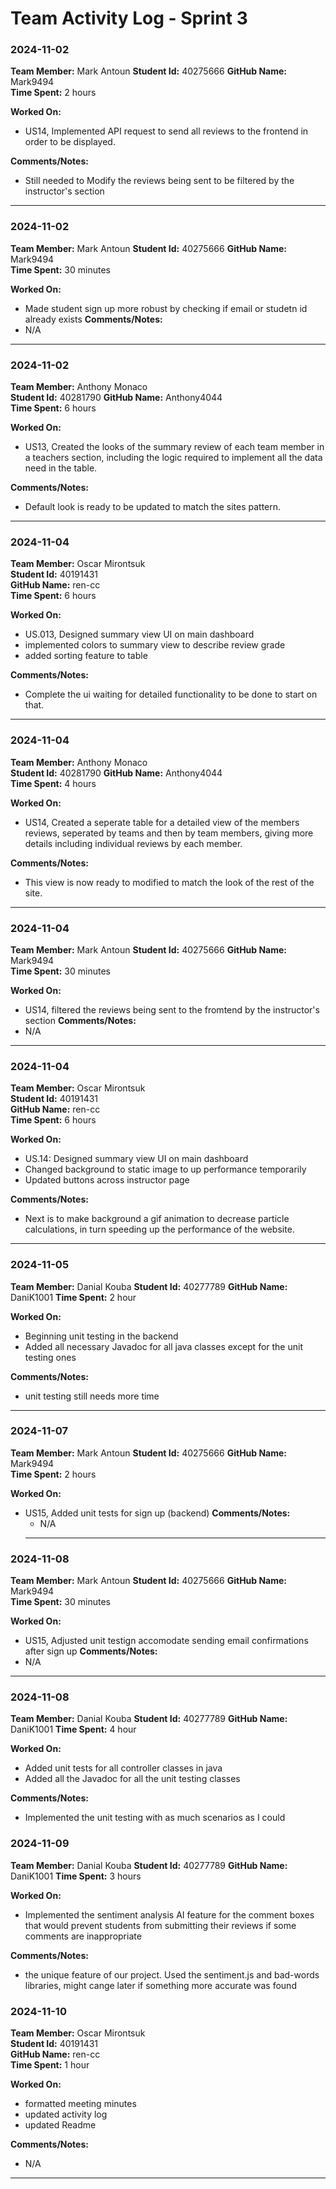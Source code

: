 # Team Activity Log - Sprint 3

### 2024-11-02
**Team Member:** Mark Antoun
**Student Id:** 40275666
**GitHub Name:** Mark9494  
**Time Spent:** 2 hours 

**Worked On:** 
- US14, Implemented API request to send all reviews to the frontend in order to be displayed.

**Comments/Notes:**
- Still needed to Modify the reviews being sent to be filtered by the instructor's section

---

### 2024-11-02
**Team Member:** Mark Antoun
**Student Id:** 40275666
**GitHub Name:** Mark9494  
**Time Spent:** 30 minutes 

**Worked On:** 
- Made student sign up more robust by checking if email or studetn id already exists
**Comments/Notes:**
- N/A

---

### 2024-11-02

**Team Member:** Anthony Monaco  
**Student Id:** 40281790
**GitHub Name:** Anthony4044   
**Time Spent:** 6 hours 

**Worked On:**
- US13, Created the looks of the summary review of each team member in a teachers section, including the logic required to implement all the data need in the table.

**Comments/Notes:**
- Default look is ready to be updated to match the sites pattern.

---

### 2024-11-04

**Team Member:** Oscar Mirontsuk  
**Student Id:** 40191431  
**GitHub Name:** ren-cc  
**Time Spent:** 6 hours 

**Worked On:**
- US.013, Designed summary view UI on main dashboard 
- implemented colors to summary view to describe review grade 
- added sorting feature to table

**Comments/Notes:**
- Complete the ui waiting for detailed functionality to be done to start on that.

--- 

### 2024-11-04
**Team Member:** Anthony Monaco  
**Student Id:** 40281790
**GitHub Name:** Anthony4044   
**Time Spent:** 4 hours 

**Worked On:** 
- US14, Created a seperate table for a detailed view of the members reviews, seperated by teams and then by team members, giving more details including individual reviews by each member.

**Comments/Notes:**
- This view is now ready to modified to match the look of the rest of the site.

--- 

### 2024-11-04
**Team Member:** Mark Antoun
**Student Id:** 40275666
**GitHub Name:** Mark9494  
**Time Spent:** 30 minutes 

**Worked On:** 
- US14, filtered the reviews being sent to the fromtend by the instructor's section
**Comments/Notes:**
- N/A

---

### 2024-11-04
**Team Member:** Oscar Mirontsuk  
**Student Id:** 40191431  
**GitHub Name:** ren-cc  
**Time Spent:** 6 hours 

**Worked On:**
- US.14: Designed summary view UI on main dashboard
- Changed background to static image to up performance temporarily
- Updated buttons across instructor page 

**Comments/Notes:**
- Next is to make background a gif animation to decrease particle calculations, in turn speeding up the performance of the website. 

---

### 2024-11-05
**Team Member:** Danial Kouba
**Student Id:** 40277789
**GitHub Name:** DaniK1001
**Time Spent:** 2 hour

**Worked On:** 
- Beginning unit testing in the backend
- Added all necessary Javadoc for all java classes except for the unit testing ones

**Comments/Notes:**
- unit testing still needs more time

---

### 2024-11-07
**Team Member:** Mark Antoun
**Student Id:** 40275666
**GitHub Name:** Mark9494  
**Time Spent:** 2 hours 

**Worked On:** 
- US15, Added unit tests for sign up (backend)
**Comments/Notes:**
  - N/A
  ---
### 2024-11-08
**Team Member:** Mark Antoun
**Student Id:** 40275666
**GitHub Name:** Mark9494  
**Time Spent:** 30 minutes 

**Worked On:** 
- US15, Adjusted unit testign accomodate sending email confirmations after sign up
**Comments/Notes:**
- N/A

---

### 2024-11-08
**Team Member:** Danial Kouba
**Student Id:** 40277789
**GitHub Name:** DaniK1001
**Time Spent:** 4 hour

**Worked On:** 
- Added unit tests for all controller classes in java
- Added all the Javadoc for all the unit testing classes

**Comments/Notes:**
- Implemented the unit testing with as much scenarios as I could


### 2024-11-09
**Team Member:** Danial Kouba
**Student Id:** 40277789
**GitHub Name:** DaniK1001
**Time Spent:** 3 hours

**Worked On:** 
- Implemented the sentiment analysis AI feature for the comment boxes that would prevent students from submitting their reviews if some comments are inappropriate

**Comments/Notes:**
- the unique feature of our project. Used the sentiment.js and bad-words libraries, might cange later if something more accurate was found

### 2024-11-10

**Team Member:** Oscar Mirontsuk  
**Student Id:** 40191431  
**GitHub Name:** ren-cc  
**Time Spent:** 1 hour 

**Worked On:**
- formatted meeting minutes
- updated activity log
- updated Readme

**Comments/Notes:**
- N/A

--- 
